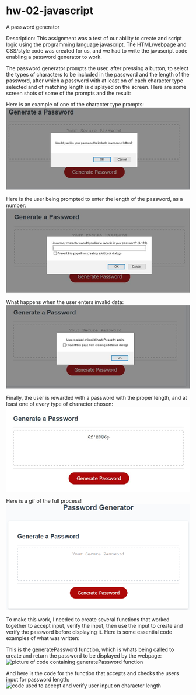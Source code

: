 # hw-02-javascript
A password generator

Description: This assignment was a test of our ability to create and script logic using
the programming language javascript. The HTML/webpage and CSS/style code was created for us,
and we had to write the javascript code enabling a password generator to work.

The password generator prompts the user, after pressing a button, to select the types
of characters to be included in the password and the length of the password, after which
a password with at least on of each character type selected and of matching length is displayed
on the screen. Here are some screen shots of some of the prompts and the result:

Here is an example of one of the character type prompts:
![user being prompted if they would like to include lower case letters](Images/character-prompt-example.JPG)

Here is the user being prompted to enter the length of the password, as a number:
![user being promted to enter number between 8 and 128 to determine password length](Images/password-length-prompt.JPG)

What happens when the user enters invalid data:
![user is presented with an alert that the data entered was invalid](Images/wrong-length-input.JPG)

Finally, the user is rewarded with a password with the proper length, and at least one of every 
type of character chosen:
![a successfully generated password](Images/successful-password.JPG)

Here is a gif of the full process!
![animated gif of the password generation process](Images/animated-password.gif)


To make this work, I needed to create several functions that worked together to accept input, verify
the input, then use the input to create and verify the password before displaying it. Here is some
essential code examples of what was written:

This is the generatePassword function, which is whats being called to create and return the password
to be displayed by the webpage:
![picture of code containing generatePassword function](Images/generatePasswrd-function.JPG)

And here is the code for the function that accepts and checks the users input for
password length:
![code used to accept and verify user input on character length](Images/passwordLengthFinder.JPG)